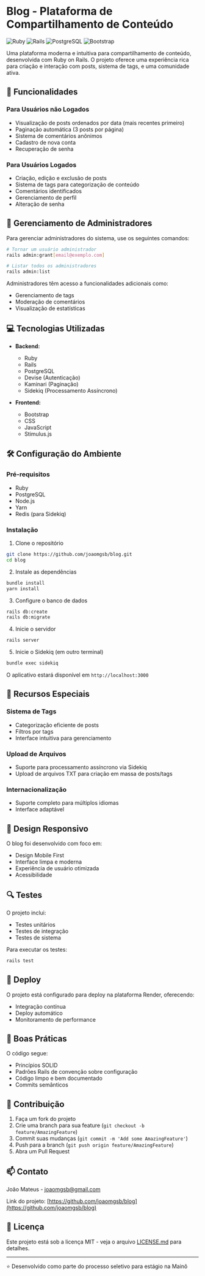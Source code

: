 # Blog - Plataforma de Compartilhamento de Conteúdo

![Ruby](https://img.shields.io/badge/Ruby-3.2.2-red)
![Rails](https://img.shields.io/badge/Rails-7.1.2-red)
![PostgreSQL](https://img.shields.io/badge/PostgreSQL-Latest-blue)
![Bootstrap](https://img.shields.io/badge/Bootstrap-5.3-purple)

Uma plataforma moderna e intuitiva para compartilhamento de conteúdo, desenvolvida com Ruby on Rails. O projeto oferece uma experiência rica para criação e interação com posts, sistema de tags, e uma comunidade ativa.

## 🚀 Funcionalidades

### Para Usuários não Logados
- Visualização de posts ordenados por data (mais recentes primeiro)
- Paginação automática (3 posts por página)
- Sistema de comentários anônimos
- Cadastro de nova conta
- Recuperação de senha

### Para Usuários Logados
- Criação, edição e exclusão de posts
- Sistema de tags para categorização de conteúdo
- Comentários identificados
- Gerenciamento de perfil
- Alteração de senha

## 👥 Gerenciamento de Administradores

Para gerenciar administradores do sistema, use os seguintes comandos:

```bash
# Tornar um usuário administrador
rails admin:grant[email@exemplo.com]

# Listar todos os administradores
rails admin:list
```

Administradores têm acesso a funcionalidades adicionais como:
- Gerenciamento de tags
- Moderação de comentários
- Visualização de estatísticas

## 💻 Tecnologias Utilizadas

- **Backend:**
  - Ruby 
  - Rails 
  - PostgreSQL
  - Devise (Autenticação)
  - Kaminari (Paginação)
  - Sidekiq (Processamento Assíncrono)

- **Frontend:**
  - Bootstrap 
  - CSS
  - JavaScript
  - Stimulus.js

## 🛠️ Configuração do Ambiente

### Pré-requisitos
- Ruby 
- PostgreSQL
- Node.js
- Yarn
- Redis (para Sidekiq)

### Instalação

1. Clone o repositório
```bash
git clone https://github.com/joaomgsb/blog.git
cd blog
```

2. Instale as dependências
```bash
bundle install
yarn install
```

3. Configure o banco de dados
```bash
rails db:create
rails db:migrate
```

4. Inicie o servidor
```bash
rails server
```

5. Inicie o Sidekiq (em outro terminal)
```bash
bundle exec sidekiq
```

O aplicativo estará disponível em `http://localhost:3000`

## 🌟 Recursos Especiais

### Sistema de Tags
- Categorização eficiente de posts
- Filtros por tags
- Interface intuitiva para gerenciamento

### Upload de Arquivos
- Suporte para processamento assíncrono via Sidekiq
- Upload de arquivos TXT para criação em massa de posts/tags

### Internacionalização
- Suporte completo para múltiplos idiomas
- Interface adaptável

## 📱 Design Responsivo

O blog foi desenvolvido com foco em:
- Design Mobile First
- Interface limpa e moderna
- Experiência de usuário otimizada
- Acessibilidade

## 🔍 Testes

O projeto inclui:
- Testes unitários
- Testes de integração
- Testes de sistema

Para executar os testes:
```bash
rails test
```

## 🚀 Deploy

O projeto está configurado para deploy na plataforma Render, oferecendo:
- Integração contínua
- Deploy automático
- Monitoramento de performance

## 📝 Boas Práticas

O código segue:
- Princípios SOLID
- Padrões Rails de convenção sobre configuração
- Código limpo e bem documentado
- Commits semânticos

## 🤝 Contribuição

1. Faça um fork do projeto
2. Crie uma branch para sua feature (`git checkout -b feature/AmazingFeature`)
3. Commit suas mudanças (`git commit -m 'Add some AmazingFeature'`)
4. Push para a branch (`git push origin feature/AmazingFeature`)
5. Abra um Pull Request

## 📫 Contato

João Mateus - [joaomgsb@gmail.com](mailto:joaomgsb@gmail.com)

Link do projeto: [https://github.com/joaomgsb/blog](https://github.com/joaomgsb/blog)

## 📄 Licença

Este projeto está sob a licença MIT - veja o arquivo [LICENSE.md](LICENSE.md) para detalhes.

---
⭐️ Desenvolvido como parte do processo seletivo para estágio na Mainô
